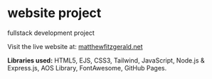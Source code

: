 # website project
fullstack development project

Visit the live website at: [matthewfitzgerald.net](https://matthewfitzgerald.net)



**Libraries used:**
HTML5, EJS, CSS3, Tailwind, JavaScript, Node.js & Express.js, AOS Library, FontAwesome, GitHub Pages.
